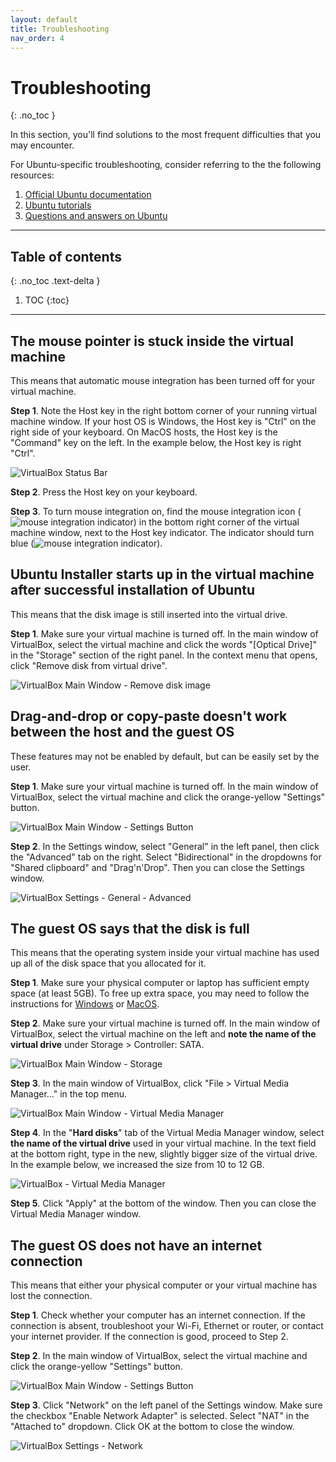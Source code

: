 ```yaml
---
layout: default
title: Troubleshooting
nav_order: 4
---
```


# Troubleshooting
{: .no_toc }

In this section, you'll find solutions to the most frequent difficulties that you may encounter. 

For Ubuntu-specific troubleshooting, consider referring to the the following resources:

1. [Official Ubuntu documentation](https://help.ubuntu.com/)
2. [Ubuntu tutorials](https://ubuntu.com/tutorials)
3. [Questions and answers on Ubuntu](https://askubuntu.com/)

---

## Table of contents
{: .no_toc .text-delta }

1. TOC
{:toc}

---

## The mouse pointer is stuck inside the virtual machine

This means that automatic mouse integration has been turned off for your virtual machine.

**Step 1**. Note the Host key in the right bottom corner of your running virtual machine window. If your host OS is Windows, the Host key is "Ctrl" on the right side of your keyboard. On MacOS hosts, the Host key is the "Command" key on the left. In the example below, the Host key is right "Ctrl".

![VirtualBox Status Bar](./assets/VB-status-bar.png)

**Step 2**. Press the Host key on your keyboard.

**Step 3**. To turn mouse integration on, find the mouse integration icon (![mouse integration indicator](./assets/mouse-integration-off.png)) in the bottom right corner of the virtual machine window, next to the Host key indicator. The indicator should turn blue (![mouse integration indicator](./assets/mouse-integration-on.png)).

## Ubuntu Installer starts up in the virtual machine after successful installation of Ubuntu

This means that the disk image is still inserted into the virtual drive.

**Step 1**. Make sure your virtual machine is turned off. In the main window of VirtualBox, select the virtual machine and click the words "[Optical Drive]" in the "Storage" section of the right panel. In the context menu that opens, click "Remove disk from virtual drive".

![VirtualBox Main Window - Remove disk image](./assets/VB-remove-disk-image.png)

## Drag-and-drop or copy-paste doesn't work between the host and the guest OS

These features may not be enabled by default, but can be easily set by the user.

**Step 1**. Make sure your virtual machine is turned off. In the main window of VirtualBox, select the virtual machine and click the orange-yellow "Settings" button.

![VirtualBox Main Window - Settings Button](./assets/VM-11-settings.png)

**Step 2**. In the Settings window, select "General" in the left panel, then click the "Advanced" tab on the right. Select "Bidirectional" in the dropdowns for "Shared clipboard" and "Drag'n'Drop". Then you can close the Settings window.

![VirtualBox Settings - General - Advanced](./assets/VB-settings-advanced.png)

## The guest OS says that the disk is full

This means that the operating system inside your virtual machine has used up all of the disk space that you allocated for it.

**Step 1**. Make sure your physical computer or laptop has sufficient empty space (at least 5GB). To free up extra space, you may need to follow the instructions for [Windows](https://support.microsoft.com/en-us/windows/free-up-drive-space-in-windows-a18fae02-a0fa-8df9-9838-8970f9939de4#WindowsVersion=Windows_10) or [MacOS](https://support.apple.com/en-us/HT206996).

**Step 2**. Make sure your virtual machine is turned off. In the main window of VirtualBox, select the virtual machine on the left and **note the name of the virtual drive** under Storage > Controller: SATA.

![VirtualBox Main Window - Storage](./assets/VB-storage.png)

**Step 3**. In the main window of VirtualBox, click "File > Virtual Media Manager..." in the top menu.

![VirtualBox Main Window - Virtual Media Manager](./assets/VB-VMM.png)

**Step 4**. In the "**Hard disks**" tab of the Virtual Media Manager window, select **the name of the virtual drive** used in your virtual machine. In the text field at the bottom right, type in the new, slightly bigger size of the virtual drive. In the example below, we increased the size from 10 to 12 GB.

![VirtualBox - Virtual Media Manager](./assets/VB-VMM-window.png)

**Step 5**. Click "Apply" at the bottom of the window. Then you can close the Virtual Media Manager window.

## The guest OS does not have an internet connection

This means that either your physical computer or your virtual machine has lost the connection.

**Step 1**. Check whether your computer has an internet connection. If the connection is absent, troubleshoot your Wi-Fi, Ethernet or router, or contact your internet provider. If the connection is good, proceed to Step 2.

**Step 2**. In the main window of VirtualBox, select the virtual machine and click the orange-yellow "Settings" button.

![VirtualBox Main Window - Settings Button](./assets/VM-11-settings.png)

**Step 3**. Click "Network" on the left panel of the Settings window. Make sure the checkbox "Enable Network Adapter" is selected. Select "NAT" in the "Attached to" dropdown. Click OK at the bottom to close the window.

![VirtualBox Settings - Network](./assets/VB-settings-network.png)
